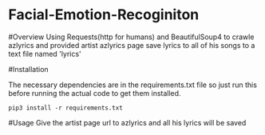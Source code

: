 # Facial-Emotion-Recoginiton

#Overview
Using Requests(http for humans) and BeautifulSoup4 to crawle azlyrics and provided artist azlyrics page save lyrics to all of his songs to a text file named 'lyrics'

#Installation

The necessary dependencies are in the requirements.txt file so just run this before running the actual code to get them installed.

``
pip3 install -r requirements.txt
``

#Usage
Give the artist page url to azlyrics and all his lyrics will be saved  
